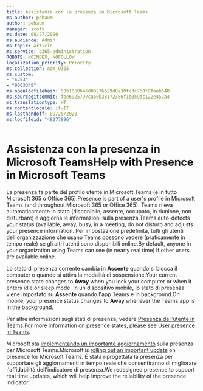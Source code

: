 ```yaml
---
title: Assistenza con la presenza in Microsoft Teams
ms.author: pebaum
author: pebaum
manager: scotv
ms.date: 08/27/2020
ms.audience: Admin
ms.topic: article
ms.service: o365-administration
ROBOTS: NOINDEX, NOFOLLOW
localization_priority: Priority
ms.collection: Adm_O365
ms.custom:
- "6253"
- "9003349"
ms.openlocfilehash: 50b1060b46d09276629d8a30fc3c750f9faab648
ms.sourcegitcommit: fbe6925797cab0b38172386f1b059dc122e452a4
ms.translationtype: HT
ms.contentlocale: it-IT
ms.lasthandoff: 09/25/2020
ms.locfileid: "48277896"
---
```

# <a name="help-with-presence-in-microsoft-teams"></a><span data-ttu-id="e44d3-102">Assistenza con la presenza in Microsoft Teams</span><span class="sxs-lookup"><span data-stu-id="e44d3-102">Help with Presence in Microsoft Teams</span></span>

<span data-ttu-id="e44d3-103">La presenza fa parte del profilo utente in Microsoft Teams (e in tutto Microsoft 365 o Office 365).</span><span class="sxs-lookup"><span data-stu-id="e44d3-103">Presence is part of a user's profile in Microsoft Teams (and throughout Microsoft 365 or Office 365).</span></span> <span data-ttu-id="e44d3-104">Teams rileva automaticamente lo stato (disponibile, assente, occupato, in riunione, non disturbare) e aggiorna le informazioni sulla presenza.</span><span class="sxs-lookup"><span data-stu-id="e44d3-104">Teams auto-detects your status  (available, away, busy, in a meeting, do not disturb and adjusts your presence information.</span></span> <span data-ttu-id="e44d3-105">Per impostazione predefinita, tutti gli utenti dell'organizzazione che usano Teams possono vedere (praticamente in tempo reale) se gli altri utenti sono disponibili online.</span><span class="sxs-lookup"><span data-stu-id="e44d3-105">By default, anyone in your organization using Teams can see (in nearly real time) if other users are available online.</span></span>

<span data-ttu-id="e44d3-106">Lo stato di presenza corrente cambia in **Assente** quando si blocca il computer o quando si attiva la modalità di sospensione.</span><span class="sxs-lookup"><span data-stu-id="e44d3-106">Your current presence state changes to  **Away**  when you lock your computer or when it enters idle or sleep mode.</span></span> <span data-ttu-id="e44d3-107">In un dispositivo mobile, lo stato di presenza viene impostato su **Assente** quando l'app Teams è in background.</span><span class="sxs-lookup"><span data-stu-id="e44d3-107">On mobile, your presence status changes to **Away**  whenever the Teams app is in the background.</span></span>

<span data-ttu-id="e44d3-108">Per altre informazioni sugli stati di presenza, vedere [Presenza dell’utente in Teams](https://docs.microsoft.com/microsoftteams/presence-admins).</span><span class="sxs-lookup"><span data-stu-id="e44d3-108">For more information on presence states, please see  [User presence in Teams](https://docs.microsoft.com/microsoftteams/presence-admins).</span></span>

<span data-ttu-id="e44d3-109">Microsoft sta [implementando un importante aggiornamento](https://www.microsoft.com/microsoft-365/roadmap?filters=Microsoft%20Teams&searchterms=presence) sulla presenza per Microsoft Teams.</span><span class="sxs-lookup"><span data-stu-id="e44d3-109">Microsoft is  [rolling out an important update](https://www.microsoft.com/microsoft-365/roadmap?filters=Microsoft%20Teams&searchterms=presence) on presence for Microsoft Teams.</span></span> <span data-ttu-id="e44d3-110">È stata riprogettata la presenza per supportare gli aggiornamenti in tempo reale che consentiranno di migliorare l'affidabilità dell'indicatore di presenza.</span><span class="sxs-lookup"><span data-stu-id="e44d3-110">We redesigned presence to support real time updates, which will help improve the reliability of the presence indicator.</span></span>
